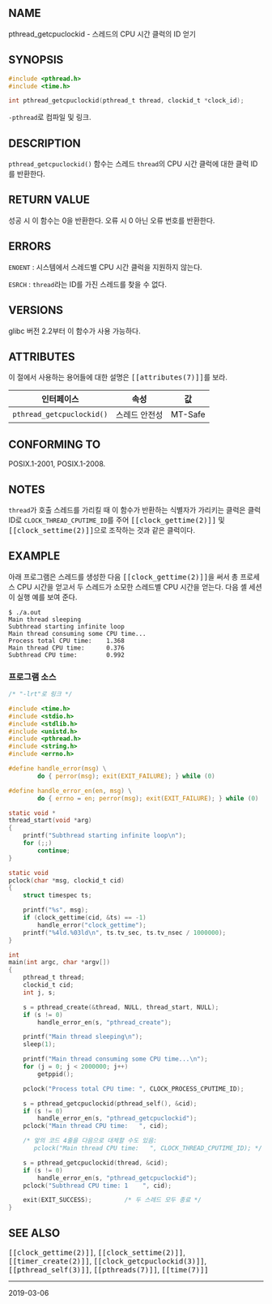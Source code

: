 ## NAME

pthread_getcpuclockid - 스레드의 CPU 시간 클럭의 ID 얻기

## SYNOPSIS

```c
#include <pthread.h>
#include <time.h>

int pthread_getcpuclockid(pthread_t thread, clockid_t *clock_id);
```

`-pthread`로 컴파일 및 링크.

## DESCRIPTION

`pthread_getcpuclockid()` 함수는 스레드 `thread`의 CPU 시간 클럭에 대한 클럭 ID를 반환한다.

## RETURN VALUE

성공 시 이 함수는 0을 반환한다. 오류 시 0 아닌 오류 번호를 반환한다.

## ERRORS

`ENOENT`
:   시스템에서 스레드별 CPU 시간 클럭을 지원하지 않는다.

`ESRCH`
:   `thread`라는 ID를 가진 스레드를 찾을 수 없다.

## VERSIONS

glibc 버전 2.2부터 이 함수가 사용 가능하다.

## ATTRIBUTES

이 절에서 사용하는 용어들에 대한 설명은 <tt>[[attributes(7)]]</tt>를 보라.

| 인터페이스 | 속성 | 값 |
| --- | --- | --- |
| `pthread_getcpuclockid()` | 스레드 안전성 | MT-Safe |

## CONFORMING TO

POSIX.1-2001, POSIX.1-2008.

## NOTES

`thread`가 호출 스레드를 가리킬 때 이 함수가 반환하는 식별자가 가리키는 클럭은 클럭 ID로 `CLOCK_THREAD_CPUTIME_ID`를 주어 <tt>[[clock_gettime(2)]]</tt> 및 <tt>[[clock_settime(2)]]</tt>으로 조작하는 것과 같은 클럭이다.

## EXAMPLE

아래 프로그램은 스레드를 생성한 다음 <tt>[[clock_gettime(2)]]</tt>을 써서 총 프로세스 CPU 시간을 얻고서 두 스레드가 소모한 스레드별 CPU 시간을 얻는다. 다음 셸 세션이 실행 예를 보여 준다.

```text
$ ./a.out
Main thread sleeping
Subthread starting infinite loop
Main thread consuming some CPU time...
Process total CPU time:    1.368
Main thread CPU time:      0.376
Subthread CPU time:        0.992
```

### 프로그램 소스

```c
/* "-lrt"로 링크 */

#include <time.h>
#include <stdio.h>
#include <stdlib.h>
#include <unistd.h>
#include <pthread.h>
#include <string.h>
#include <errno.h>

#define handle_error(msg) \
        do { perror(msg); exit(EXIT_FAILURE); } while (0)

#define handle_error_en(en, msg) \
        do { errno = en; perror(msg); exit(EXIT_FAILURE); } while (0)

static void *
thread_start(void *arg)
{
    printf("Subthread starting infinite loop\n");
    for (;;)
        continue;
}

static void
pclock(char *msg, clockid_t cid)
{
    struct timespec ts;

    printf("%s", msg);
    if (clock_gettime(cid, &ts) == -1)
        handle_error("clock_gettime");
    printf("%4ld.%03ld\n", ts.tv_sec, ts.tv_nsec / 1000000);
}

int
main(int argc, char *argv[])
{
    pthread_t thread;
    clockid_t cid;
    int j, s;

    s = pthread_create(&thread, NULL, thread_start, NULL);
    if (s != 0)
        handle_error_en(s, "pthread_create");

    printf("Main thread sleeping\n");
    sleep(1);

    printf("Main thread consuming some CPU time...\n");
    for (j = 0; j < 2000000; j++)
        getppid();

    pclock("Process total CPU time: ", CLOCK_PROCESS_CPUTIME_ID);

    s = pthread_getcpuclockid(pthread_self(), &cid);
    if (s != 0)
        handle_error_en(s, "pthread_getcpuclockid");
    pclock("Main thread CPU time:   ", cid);

    /* 앞의 코드 4줄을 다음으로 대체할 수도 있음:
       pclock("Main thread CPU time:   ", CLOCK_THREAD_CPUTIME_ID); */

    s = pthread_getcpuclockid(thread, &cid);
    if (s != 0)
        handle_error_en(s, "pthread_getcpuclockid");
    pclock("Subthread CPU time: 1    ", cid);

    exit(EXIT_SUCCESS);         /* 두 스레드 모두 종료 */
}
```

## SEE ALSO

<tt>[[clock_gettime(2)]]</tt>, <tt>[[clock_settime(2)]]</tt>, <tt>[[timer_create(2)]]</tt>, <tt>[[clock_getcpuclockid(3)]]</tt>, <tt>[[pthread_self(3)]]</tt>, <tt>[[pthreads(7)]]</tt>, <tt>[[time(7)]]</tt>

----

2019-03-06
